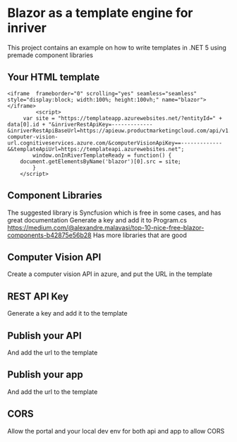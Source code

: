 # Blazor as a template engine for inriver
This project contains an example on how to write templates in .NET 5 using premade component libraries

## Your HTML template

```
<iframe  frameborder="0" scrolling="yes" seamless="seamless" style="display:block; width:100%; height:100vh;" name="blazor"></iframe>
	     <script>      
     var site = "https://templateapp.azurewebsites.net/?entityId=" + data[0].id + "&inriverRestApiKey=-------------&inriverRestApiBaseUrl=https://apieuw.productmarketingcloud.com/api/v1.0.0/&computerVisionUrl=https://your-computer-vision-url.cognitiveservices.azure.com/&computerVisionApiKey==-------------&&templateApiUrl=https://templateapi.azurewebsites.net";
      	window.onInRiverTemplateReady = function() {
    document.getElementsByName('blazor')[0].src = site;
        }
    </script>  

```
## Component Libraries
The suggested library is Syncfusion which is free in some cases, and has great documentation
Generate a key and add it to Program.cs
https://medium.com/@alexandre.malavasi/top-10-nice-free-blazor-components-b42875e56b28 
Has more libraries that are good

## Computer Vision API
Create a computer vision API in azure, and put the URL in the template

## REST API Key
Generate a key and add it to the template

## Publish your API
And add the url to the template

## Publish your app
And add the url to the template

## CORS
Allow the portal and your local dev env for both api and app to allow CORS
